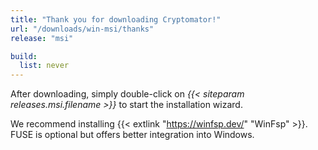 ```yaml
---
title: "Thank you for downloading Cryptomator!"
url: "/downloads/win-msi/thanks"
release: "msi"

build:
  list: never
---
```


After downloading, simply double-click on _{{< siteparam releases.msi.filename >}}_ to start the installation wizard.

We recommend installing {{< extlink "https://winfsp.dev/" "WinFsp" >}}. FUSE is optional but offers better integration into Windows.
